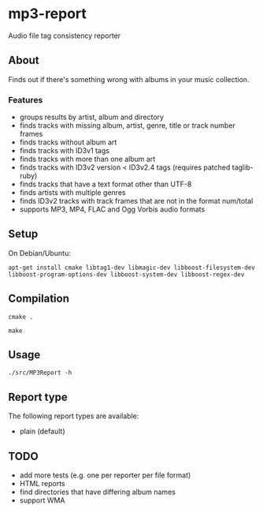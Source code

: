 mp3-report
==========

Audio file tag consistency reporter

## About
Finds out if there's something wrong with albums in your music collection.

### Features
* groups results by artist, album and directory
* finds tracks with missing album, artist, genre, title or track number frames
* finds tracks without album art
* finds tracks with ID3v1 tags
* finds tracks with more than one album art
* finds tracks with ID3v2 version < ID3v2.4 tags (requires patched taglib-ruby)
* finds tracks that have a text format other than UTF-8
* finds artists with multiple genres
* finds ID3v2 tracks with track frames that are not in the format num/total
* supports MP3, MP4, FLAC and Ogg Vorbis audio formats

## Setup

On Debian/Ubuntu:

`apt-get install cmake libtag1-dev libmagic-dev libboost-filesystem-dev libboost-program-options-dev libboost-system-dev libboost-regex-dev`

## Compilation

`cmake .`

`make`

## Usage

`./src/MP3Report -h`

## Report type

The following report types are available:
* plain (default)

## TODO
* add more tests (e.g. one per reporter per file format)
* HTML reports
* find directories that have differing album names
* support WMA

